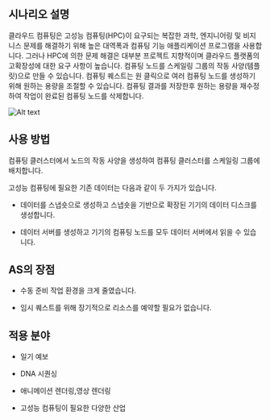 ## 시나리오 설명
클라우드 컴퓨팅은 고성능 컴퓨팅(HPC)이 요구되는 복잡한 과학, 엔지니어링 및 비지니스 문제를 해결하기 위해 높은 대역폭과 컴퓨팅 기능 애플리케이션 프로그램을 사용합니다.
그러나 HPC에 의한 문제 해결은 대부분 프로젝트 지향적이며 클라우드 플랫폼의 고확장성에 대한 요구 사항이 높습니다. 컴퓨팅 노드를 스케일링 그룹의 작동 사양(템플릿)으로 만들 수 있습니다. 컴퓨팅 퀘스트는 원 클릭으로 여러 컴퓨팅 노드를 생성하기 위해 원하는 용량을 조절할 수 있습니다. 컴퓨팅 결과를 저장한후 원하는 용량을 재수정하여 작업이 완료된 컴퓨팅 노드를 삭제합니다.

![Alt text](https://main.qcloudimg.com/raw/393c2ba1ace7e5c7b632e6178408878d.png)

## 사용 방법
컴퓨팅 클러스터에서 노드의 작동 사양을 생성하여 컴퓨팅 클러스터를 스케일링 그룹에 배치합니다.

고성능 컴퓨팅에 필요한 기존 데이터는 다음과 같이 두 가지가 있습니다.

- 데이터를 스냅숏으로 생성하고 스냅숏을 기반으로 확장된 기기의 데이터 디스크를 생성합니다.

- 데이터 서버를 생성하고 기기의 컴퓨팅 노드를 모두 데이터 서버에서 읽을 수 있습니다.


## AS의 장점
- 수동 준비 작업 환경을 크게 줄였습니다.

- 임시 퀘스트를 위해 장기적으로 리소스를 예약할 필요가 없습니다.

## 적용 분야

- 일기 예보

- DNA 시퀀싱

- 애니메이션 렌더링,영상 렌더링

- 고성능 컴퓨팅이 필요한 다양한 산업
